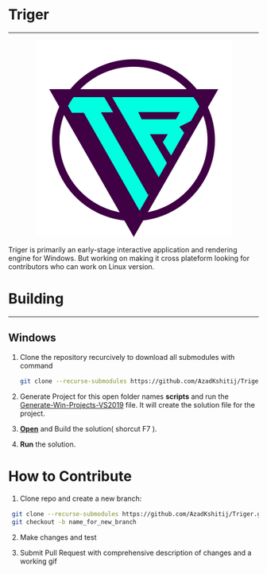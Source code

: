 # Triger

---

<p align="center">
  <img src="assets/Logos/TrigerLogo.png" alt="Logo" />
</p>

Triger is primarily an early-stage interactive application and rendering engine for Windows. But working on making it cross plateform looking for contributors who can work on Linux version.

# Building

---

## Windows

1. Clone the repository recurcively to download all submodules with command

   ```bash
   git clone --recurse-submodules https://github.com/AzadKshitij/Triger.git
   ```

2. Generate Project for this open folder names **scripts** and run the [Generate-Win-Projects-VS2019](scripts/Generate-Win-Projects-VS2019.bat) file. It will create the solution file for the project.

3. **[Open](Triger.sln)** and Build the solution( shorcut F7 ).

4. **Run** the solution.

# How to Contribute

1. Clone repo and create a new branch:

```bash
 git clone --recurse-submodules https://github.com/AzadKshitij/Triger.git
 git checkout -b name_for_new_branch
```

2. Make changes and test

3. Submit Pull Request with comprehensive description of changes and a working gif
